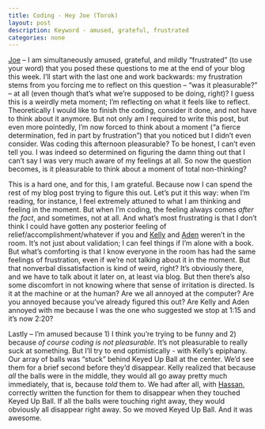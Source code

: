 ```yaml
---
title: Coding - Hey Joe (Torok)
layout: post
description: Keyword - amused, grateful, frustrated
categories: none
---
```

[Joe](http://joetorok.github.io/blog/2016-03-09/frustration-new-key.html) – I am simultaneously amused, grateful, and mildly “frustrated” (to use your word) that you posed these questions to me at the end of your blog this week. I’ll start with the last one and work backwards: my frustration stems from you forcing me to reflect on this question – “was it pleasurable?” – at all (even though that’s what we’re supposed to be doing, right)? I guess this is a weirdly meta moment; I’m reflecting on what it feels like to reflect. Theoretically I would like to finish the coding, consider it done, and not have to think about it anymore. But not only am I required to write this post, but even more pointedly, I’m now forced to think about a moment (“a fierce determination, fed in part by frustration”) that you noticed but I didn’t even consider. Was coding this afternoon pleasurable? To be honest, I can’t even tell you. I was indeed so determined on figuring the damn thing out that I can’t say I was very much aware of my feelings at all. So now the question becomes, is it pleasurable to think about a moment of total non-thinking? 

This is a hard one, and for this, I am grateful. Because now I can spend the rest of my blog post trying to figure this out. Let’s put it this way: when I’m reading, for instance, I feel extremely attuned to what I am thinking and feeling in the moment. But when I’m coding, the feeling always comes *after the fact*, and sometimes, not at all. And what’s most frustrating is that I don’t think I could have gotten any posterior feeling of relief/accomplishment/whatever if you and [Kelly](http://kellypolasek.github.io/) and [Aden](http://adenj86.github.io/) weren’t in the room. It’s not just about validation; I can feel things if I’m alone with a book. But what’s comforting is that I know everyone in the room has had the same feelings of frustration, even if we’re not talking about it in the moment. But that nonverbal dissatisfaction is kind of weird, right? It’s obviously there, and we have to talk about it later on, at least via blog. But then there’s also some discomfort in not knowing where that sense of irritation is directed. Is it at the machine or at the human? Are we all annoyed at the computer? Are you annoyed because you’ve already figured this out? Are Kelly and Aden annoyed with me because I was the one who suggested we stop at 1:15 and it’s now 2:20?

Lastly – I’m amused because 1) I think you’re trying to be funny and 2) because *of course coding is not pleasurable*. It’s not pleasurable to really suck at something. But I’ll try to end optimistically - with Kelly’s epiphany. Our array of balls was “stuck” behind Keyed Up Ball at the center. We’d see them for a brief second before they’d disappear. Kelly realized that because *all* the balls were in the middle, they would all go away pretty much immediately, that is, because *told* them to. We had after all, with [Hassan](http://hassana85.github.io/), correctly written the function for them to disappear when they touched Keyed Up Ball. If all the balls were touching right away, they would obviously all disappear right away. So we moved Keyed Up Ball. And it was awesome. 

